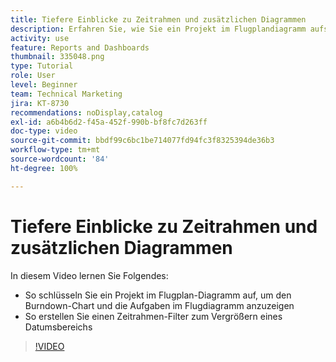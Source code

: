 ```yaml
---
title: Tiefere Einblicke zu Zeitrahmen und zusätzlichen Diagrammen
description: Erfahren Sie, wie Sie ein Projekt im Flugplandiagramm aufschlüsseln, damit der Burndown-Chart und die Aufgaben im Flugdiagramm in der [!UICONTROL erweiterten Analyse] erscheinen.
activity: use
feature: Reports and Dashboards
thumbnail: 335048.png
type: Tutorial
role: User
level: Beginner
team: Technical Marketing
jira: KT-8730
recommendations: noDisplay,catalog
exl-id: a6b4b6d2-f45a-452f-990b-bf8fc7d263ff
doc-type: video
source-git-commit: bbdf99c6bc1be714077fd94fc3f8325394de36b3
workflow-type: tm+mt
source-wordcount: '84'
ht-degree: 100%

---
```


# Tiefere Einblicke zu Zeitrahmen und zusätzlichen Diagrammen

In diesem Video lernen Sie Folgendes:

* So schlüsseln Sie ein Projekt im Flugplan-Diagramm auf, um den Burndown-Chart und die Aufgaben im Flugdiagramm anzuzeigen
* So erstellen Sie einen Zeitrahmen-Filter zum Vergrößern eines Datumsbereichs

>[!VIDEO](https://video.tv.adobe.com/v/335048/?quality=12&learn=on&enablevpops=1)
